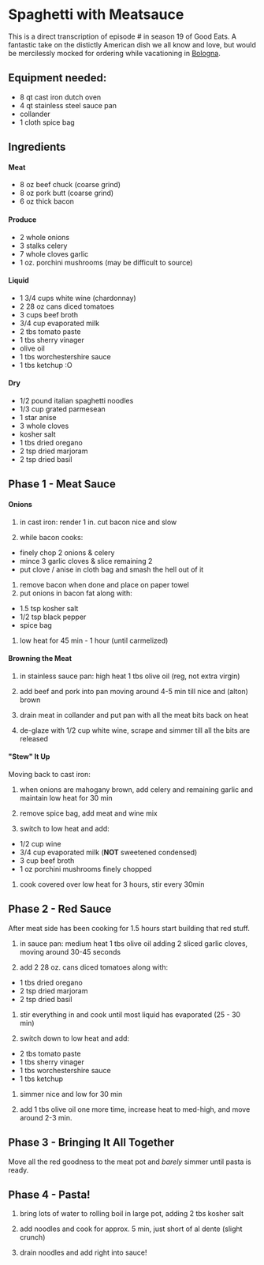 # Spaghetti with Meatsauce

This is a direct transcription of episode # in season 19 of Good Eats.  A fantastic take on the distictly American dish we all know and love, but would be mercilessly mocked for ordering while vacationing in [Bologna](https://en.wikipedia.org/wiki/Bologna).

## Equipment needed:

* 8 qt cast iron dutch oven
* 4 qt stainless steel sauce pan
* collander
* 1 cloth spice bag

## Ingredients

#### Meat
* 8 oz beef chuck (coarse grind)
* 8 oz pork butt (coarse grind)
* 6 oz thick bacon

#### Produce

* 2 whole onions
* 3 stalks celery
* 7 whole cloves garlic
* 1 oz. porchini mushrooms (may be difficult to source)

#### Liquid

* 1 3/4 cups white wine (chardonnay)
* 2 28 oz cans diced tomatoes
* 3 cups beef broth
* 3/4 cup evaporated milk
* 2 tbs tomato paste
* 1 tbs sherry vinager
* olive oil
* 1 tbs worchestershire sauce
* 1 tbs ketchup  :O  

#### Dry

* 1/2 pound italian spaghetti noodles
* 1/3 cup grated parmesean
* 1 star anise
* 3 whole cloves
* kosher salt
* 1 tbs dried oregano
* 2 tsp dried marjoram
* 2 tsp dried basil

## Phase 1 - Meat Sauce

#### Onions

1. in cast iron: render 1 in. cut bacon nice and slow  

1. while bacon cooks:
  * finely chop 2 onions & celery
  * mince 3 garlic cloves & slice remaining 2
  * put clove / anise in cloth bag and smash the hell out of it

1. remove bacon when done and place on paper towel
1. put onions in bacon fat along with:
  * 1.5 tsp kosher salt
  * 1/2 tsp black pepper
  * spice bag  

1. low heat for 45 min - 1 hour (until carmelized)


#### Browning the Meat

1. in stainless sauce pan: high heat 1 tbs olive oil (reg, not extra virgin)

1. add beef and pork into pan moving around 4-5 min till nice and (alton) brown

1. drain meat in collander and put pan with all the meat bits back on heat

1. de-glaze with 1/2 cup white wine, scrape and simmer till all the bits are released


#### "Stew" It Up  

Moving back to cast iron:  

1. when onions are mahogany brown, add celery and remaining garlic and maintain low heat for 30 min  

1. remove spice bag, add meat and wine mix  

1. switch to low heat and add:  
  * 1/2 cup wine
  * 3/4 cup evaporated milk (**NOT** sweetened condensed)
  * 3 cup beef broth
  * 1 oz porchini mushrooms finely chopped

1. cook covered over low heat for 3 hours, stir every 30min

## Phase 2 - Red Sauce  

After meat side has been cooking for 1.5 hours start building that red stuff.

1. in sauce pan: medium heat 1 tbs olive oil
adding 2 sliced garlic cloves, moving around 30-45 seconds  

1. add 2 28 oz. cans diced tomatoes along with:  
  * 1 tbs dried oregano
  * 2 tsp dried marjoram
  * 2 tsp dried basil

1. stir everything in and cook until most liquid has evaporated (25 - 30 min)  

1. switch down to low heat and add:
  * 2 tbs tomato paste
  * 1 tbs sherry vinager
  * 1 tbs worchestershire sauce
  * 1 tbs ketchup

1. simmer nice and low for 30 min

1. add 1 tbs olive oil one more time, increase heat to med-high, and move around 2-3 min.


## Phase 3 - Bringing It All Together

Move all the red goodness to the meat pot and _barely_ simmer until pasta is ready.


## Phase 4 - Pasta!

1. bring lots of water to rolling boil in large pot, adding 2 tbs kosher salt

1. add noodles and cook for approx. 5 min, just short of al dente (slight crunch)

1. drain noodles and add right into sauce!  
